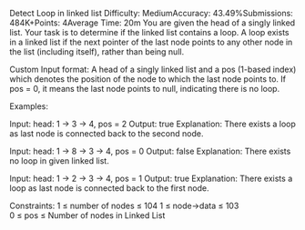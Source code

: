 Detect Loop in linked list
Difficulty: MediumAccuracy: 43.49%Submissions: 484K+Points: 4Average Time: 20m
You are given the head of a singly linked list. Your task is to determine if the linked list contains a loop. A loop exists in a linked list if the next pointer of the last node points to any other node in the list (including itself), rather than being null.

Custom Input format:
A head of a singly linked list and a pos (1-based index) which denotes the position of the node to which the last node points to. If pos = 0, it means the last node points to null, indicating there is no loop.

Examples:

Input: head: 1 -> 3 -> 4, pos = 2
Output: true
Explanation: There exists a loop as last node is connected back to the second node.

Input: head: 1 -> 8 -> 3 -> 4, pos = 0
Output: false
Explanation: There exists no loop in given linked list.

Input: head: 1 -> 2 -> 3 -> 4, pos = 1
Output: true
Explanation: There exists a loop as last node is connected back to the first node.


Constraints:
1 ≤ number of nodes ≤ 104
1 ≤ node->data ≤ 103       
0 ≤ pos ≤ Number of nodes in Linked List